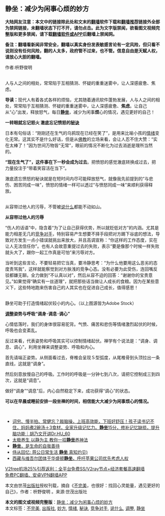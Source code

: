  <h2>静坐：减少为闲事心烦的妙方</h2> <p class="notice"><b>大陆网友注意：本文中的链接除此处和文末的<a href="https://github.com/bannedbook/fanqiang" >翻墙</a>软件下载和<a href="https://github.com/killgcd/justmysocks/blob/master/README.md">翻墙推荐</a>链接外全部为禁网链接，未翻墙状态下打不开，请勿点击。此为文字版禁闻，欲看图文视频完整版和更多禁闻，请下载<a href="https://github.com/bannedbook/fanqiang">翻墙软件或APP</a>后翻墙上禁闻网。</p><p>备注：翻墙看新闻非常安全，翻墙以真实身份发表敏感言论有一定风险，但只看不说则没有任何风险，翻的人太多，政府管不过来，也不管。信息自由是天赋人权，请放心大胆的翻墙。</b></p>  <div class="entry"> <p>作者:枡野俊明</p> <p><br /> 人与人之间的相处，常常陷于互相猜测、怀疑的重重迷雾中，让人深感疲惫、焦虑。 </p> <p><strong>导读：</strong>现代人有着各式各样的烦恼，尤其随着通讯软件蓬勃发展，人与人之间的相处，常常陷于互相猜测、怀疑的重重迷雾中，让人深感疲惫、<strong>焦虑</strong>。让自己从“心”出发，释放怒气，每日<strong><a href="https://www.bannedbook.org/bnews/tag/%e9%9d%99%e5%9d%90/" class="st_tag internal_tag" rel="tag" title="标签 静坐 下的日志">静坐</a></strong>，减少为闲事<strong>烦</strong>心的情况，遇见更好的自己！ </p> <p><strong>一转眼就忘记怒火 澈底忘记愤怒的<a href="https://www.bannedbook.org/bnews/tag/%E7%A7%98%E8%AF%80/" class="st_tag internal_tag" rel="tag" title="标签 秘诀 下的日志">秘诀</a></strong> </p> <p>日本有句俗话：“刚刚还在生气的乌鸦现在已经在笑了”，是用来比喻小孩的<a href="https://www.bannedbook.org/bnews/tag/%E6%83%85%E7%BB%AA/" class="st_tag internal_tag" rel="tag" title="标签 情绪 下的日志">情绪</a>变化无常。这其实不是什么好话，但是从<span class='wp_keywordlink'><a href="https://www.qi-gong.me/buddhism/" title="佛教" target="_blank">佛教</a></span>的立场来看，会让人忍不住大赞：“实在太棒了！”因为世间万物皆“无常”，眼前的情况不断化为过去消逝是理所当然的。 </p>  <p><strong>“现在生气了”，这件事在下一秒会成为过去</strong>。把愤怒的感觉澈底转换成过去，把力量投注于“带着笑容活在当下”。 </p> <p>澈底遗忘愤怒的秘诀就是在短时间内尽可能释放怒气，就像我先前提到的“与悲伤、困苦同成一味”，愤怒的情绪一样可以透过“与愤怒同成一味”来顺利获得释放。 </p> <p><br /> 从容带过他人的污辱，不管被<a href="https://www.bannedbook.org/bnews/tag/%E8%AF%B4%E4%BB%80%E4%B9%88/" class="st_tag internal_tag" rel="tag" title="标签 说什么 下的日志">说什么</a>都能不动如山。 </p> <p><strong>从容带过他人的污辱</strong> </p> <p>“伤人的话语”中，隐含着“为了让自己获得优势，所以就贬低对方”的内涵。尤其是能力相差无几的<a href="https://www.bannedbook.org/bnews/tag/%E7%AB%9E%E4%BA%89%E5%AF%B9%E6%89%8B/" class="st_tag internal_tag" rel="tag" title="标签 竞争对手 下的日志">竞争对手</a>，特别容易产生想要不择手段把对方踢下谷底的想法，导致对方发生一点小错误就挑出来放大，并且高调宣称：“你这样的工作态度，实在让人无法信任你”。也有人会故意重提过去的失败，表示“要是像那个时候一样失败就头大了，跟你一起工作真是可怕”来污辱对方。 </p>  <p>当听到这些言论，不要轻易把它当真，要冷静思考：“为什么他要用这么恶劣的态度责骂我”，这样就能察觉到对方肤浅的竞争心态。没有必要为此受伤，连回嘴反驳都嫌无聊。全力做到“不认真以对”，然后从容不迫的回答：“谢谢你的宝贵意见。”如果觉得“确实有一丝道理”，就把那些话当做让人成长的食粮。因为在某些意义下，这些特地跑来伤害自己的人其实也在促进自己成长，值得感恩！ </p> <p><br /> 静坐可助于打造情绪起伏较小的内心。（以上图源皆为Adobe Stock） </p> <p><strong><a href="https://www.bannedbook.org/bnews/tag/%E8%B0%83%E6%95%B4/" class="st_tag internal_tag" rel="tag" title="标签 调整 下的日志">调整</a>姿势与呼吸“调身･</strong><strong>调息･</strong><strong>调心”</strong> </p> <p>心情低落时，我们的身体很容易驼背。气愤、痛苦和悲伤等情绪激烈起伏的时候，呼吸也会变紊乱。 </p> <p>反过来看，代表姿势和呼吸其实可以控制情绪起伏。禅学有个说法是：“调身、调息、调心”，利用坐禅来调整姿势、呼吸和内心。 </p>  <p>首先请端正姿势。从侧面看过去，脊椎会呈现Ｓ型弧度，从尾椎骨到头顶拉出一条直线，这就是“调身”。 </p> <p>然后刻意放慢自己的呼吸。工作时的呼吸是一分钟七到八次，请把它控制成三到四次，这就是“调息”。 </p> <p>做好“调身”“调息”后，内心自然稳定下来，成功获得“调心”的状态。 </p> <p><strong>可以在早晨或睡前安排一段坐禅的时间，相信能大大减少为闲事烦心的情况。</strong> </p> <p>&nbsp; </p>  <ul class='op-related-articles' title='相关阅读'> <li><a href='https://www.bannedbook.org/bnews/bannedvideo/20201127/1437714.html' target='_blank'>词穷、慢半拍、常健忘？敲脑操，上班高效能，下班好舒压！孩子读书记不住，妈妈煮2碗汤＋3食材，全家升级记忆力。<b>静坐</b>15分，修补记忆缺损，提升脑功能｜胡乃文开讲Dr.HU_60</a></li> <li><a href='https://www.bannedbook.org/bnews/lifebaike/20201121/1434575.html' target='_blank'>太极养生 以静为主 教你一招<b>静坐</b>养神法</a></li> <li><a href='https://www.bannedbook.org/bnews/comments/20201017/1415600.html' target='_blank'><b>静坐</b>，是生命的自我善待</a></li> <li><a href='https://www.bannedbook.org/bnews/comments/20200823/1384419.html' target='_blank'>侍从回忆: 蒋公日常生活 <b>静坐</b> 真知灼见)</a></li> <li><a href='https://www.bannedbook.org/bnews/renquan/xizang/20200731/1372673.html' target='_blank'>西藏与维吾尔团体于华盛顿<b>静坐</b>，呼吁苹果公司优先考虑人权</a></li> </ul> <p class="texttj"> <a href="https://github.com/bannedbook/fanqiang/wiki/V2ray%E6%9C%BA%E5%9C%BA" target="_blank">V2free机场25%引荐返利：全平台免费SS/V2ray节点+经济套餐高速翻墙</a><br/> <a href="https://github.com/bannedbook/fanqiang/wiki/%E7%A6%81%E9%97%BB%E7%BD%91%E5%AE%89%E5%8D%93%E7%BF%BB%E5%A2%99%E6%96%B0%E9%97%BBAPP" target="_blank">免费PC翻墙、安卓VPN翻墙APP</a></p><p>本文由世茂<a href="https://www.bannedbook.org/bnews/tag/%E5%87%BA%E7%89%88%E7%A4%BE/" class="st_tag internal_tag" rel="tag" title="标签 出版社 下的日志">出版社</a>授权刊载，摘自《<a href="https://www.bannedbook.org/bnews/tag/%E4%B8%8D%E5%AE%8C%E7%BE%8E/" class="st_tag internal_tag" rel="tag" title="标签 不完美 下的日志">不完美</a>，也很好：找回心灵能量，遇见更好的自己》，作者：枡野俊明 。来源:世茂出版社</p><a name='sharetosocial'></a>       <div><b>本文的图文或视频完整版</b>：<a href='https://www.bannedbook.org/bnews/comments/20201228/1456496.html'>静坐：减少为闲事心烦的妙方</a></div>  </div><!--END ENTRY--> <div class="postfooter"> <div>本文标签：<a href="https://www.bannedbook.org/bnews/tag/%E4%B8%8D%E5%AE%8C%E7%BE%8E/" rel="tag">不完美</a>, <a href="https://www.bannedbook.org/bnews/tag/%E5%87%BA%E7%89%88%E7%A4%BE/" rel="tag">出版社</a>, <a href="https://www.bannedbook.org/bnews/tag/%E5%A6%99%E6%96%B9/" rel="tag">妙方</a>, <a href="https://www.bannedbook.org/bnews/tag/%E6%83%85%E7%BB%AA/" rel="tag">情绪</a>, <a href="https://www.bannedbook.org/bnews/tag/%E7%A7%98%E8%AF%80/" rel="tag">秘诀</a>, <a href="https://www.bannedbook.org/bnews/tag/%E7%AB%9E%E4%BA%89%E5%AF%B9%E6%89%8B/" rel="tag">竞争对手</a>, <a href="https://www.bannedbook.org/bnews/tag/%E8%AF%B4%E4%BB%80%E4%B9%88/" rel="tag">说什么</a>, <a href="https://www.bannedbook.org/bnews/tag/%E8%B0%83%E6%95%B4/" rel="tag">调整</a>, <a href="https://www.bannedbook.org/bnews/tag/%e9%9d%99%e5%9d%90/" rel="tag">静坐</a></div>  </div><!--END POSTFOOTER--> 
